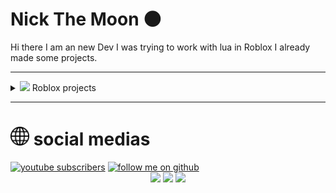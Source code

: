 # Nick The Moon :new_moon:

Hi there I am an new Dev I was trying to work with lua in Roblox I already made some projects.


----


<details>
    <summary>
        <img
        height= 20
        color= #FFFFFF
        src= "https://img.icons8.com/?size=100&id=On1mXgF3RZRN&format=png&color=000000"
        />
        Roblox projects
    </summary>

see the:
<a href= "https://github.com/Nick-The-Moon/portfolio">
3 in 1 open source
</a>    

</details>

---
# <img width = 30  src= "image.png" color= #ffffffff/> social medias

 <a href="https://www.youtube.com/@NickThe_Moon">
     <img
         alt="youtube subscribers" 
         title="Subscribe to my YouTube channel" 
         src="https://custom-icon-badges.demolab.com/youtube/channel/subscribers/UCy2jlakktDEZ7WJQXmzxMww?color=%23E05D44&label=SUBSCRIBE&logo=video&logoColor=white&style=for-the-badge&labelColor=CE4630"/></a> 
<a href="https://github.com/login?return_to=https%3A%2F%2Fgithub.com%2FNick-The-Moon">
<img
    title="follow me on github"
    src="https://custom-icon-badges.demolab.com/github/followers/Nick-The-Moon?color=236ad3&labelColor=1155ba&style=for-the-badge&logo=person-add&label=Follow&logoColor=white"
/>
</a>

<div align= "center">
    <a href= "https://www.google.com/url?sa=t&rct=j&q=&esrc=s&source=web&cd=&cad=rja&uact=8&ved=2ahUKEwiG1vXKoqKPAxUvrZUCHfzAK_UQFnoECBYQAQ&url=https%3A%2F%2Fwww.lua.org%2F&usg=AOvVaw2BHUMaTe6Oor_GnTGgAhbp&opi=89978449">
        <img
         width = 40
         src="https://cdn.jsdelivr.net/gh/devicons/devicon@latest/icons/lua/lua-original.svg"
     /></a>
     <a href= "https://godotengine.org">
         <img
         width = 40
         src= "https://cdn.jsdelivr.net/gh/devicons/devicon@latest/icons/godot/godot-original.svg"
     /></a>
     <a href="https://dotnet.microsoft.com">
         <img
         width = 40
         src="https://cdn.jsdelivr.net/gh/devicons/devicon@latest/icons/csharp/csharp-original.svg"
     /></a>
</div>
